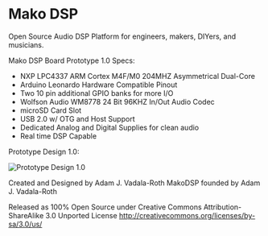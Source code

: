 Mako DSP
=======

Open Source Audio DSP Platform for engineers, makers, DIYers, and musicians. 

Mako DSP Board Prototype 1.0 Specs:
- NXP LPC4337 ARM Cortex M4F/M0 204MHZ Asymmetrical Dual-Core
- Arduino Leonardo Hardware Compatible Pinout
- Two 10 pin additional GPIO banks for more I/O
- Wolfson Audio WM8778 24 Bit 96KHZ In/Out Audio Codec
- microSD Card Slot
- USB 2.0 w/ OTG and Host Support
- Dedicated Analog and Digital Supplies for clean audio
- Real time DSP Capable

Prototype Design 1.0:

![Prototype Design 1.0](/PCB/Hardware/Mako%20DSP%20P1.png)

Created and Designed by Adam J. Vadala-Roth
MakoDSP founded by Adam J. Vadala-Roth

Released as 100% Open Source under
Creative Commons Attribution-ShareAlike 3.0 Unported License
http://creativecommons.org/licenses/by-sa/3.0/us/
